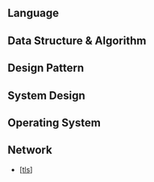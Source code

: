 ## Language

## Data Structure & Algorithm

## Design Pattern

## System Design

## Operating System

## Network

- [[tls]]

[//begin]: # "Autogenerated link references for markdown compatibility"
[tls]: network/tls.md "TLS"
[//end]: # "Autogenerated link references"
